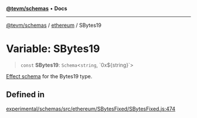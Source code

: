 [**@tevm/schemas**](../../README.md) • **Docs**

***

[@tevm/schemas](../../modules.md) / [ethereum](../README.md) / SBytes19

# Variable: SBytes19

> `const` **SBytes19**: `Schema`\<`string`, \`0x$\{string\}\`\>

[Effect schema](https://github.com/Effect-TS/schema) for the Bytes19 type.

## Defined in

[experimental/schemas/src/ethereum/SBytesFixed/SBytesFixed.js:474](https://github.com/qbzzt/tevm-monorepo/blob/main/experimental/schemas/src/ethereum/SBytesFixed/SBytesFixed.js#L474)
